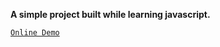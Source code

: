 **A simple project built while learning javascript.**

[`Online Demo`](https://abdullahiqbal2021.github.io/Jumping-Game.github.io/)
